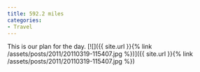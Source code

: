 ```yaml
---
title: 592.2 miles
categories:
- Travel
---
```


This is our plan for the day.
[![]({{ site.url }}{% link /assets/posts/2011/20110319-115407.jpg %})]({{ site.url }}{% link /assets/posts/2011/20110319-115407.jpg %})
